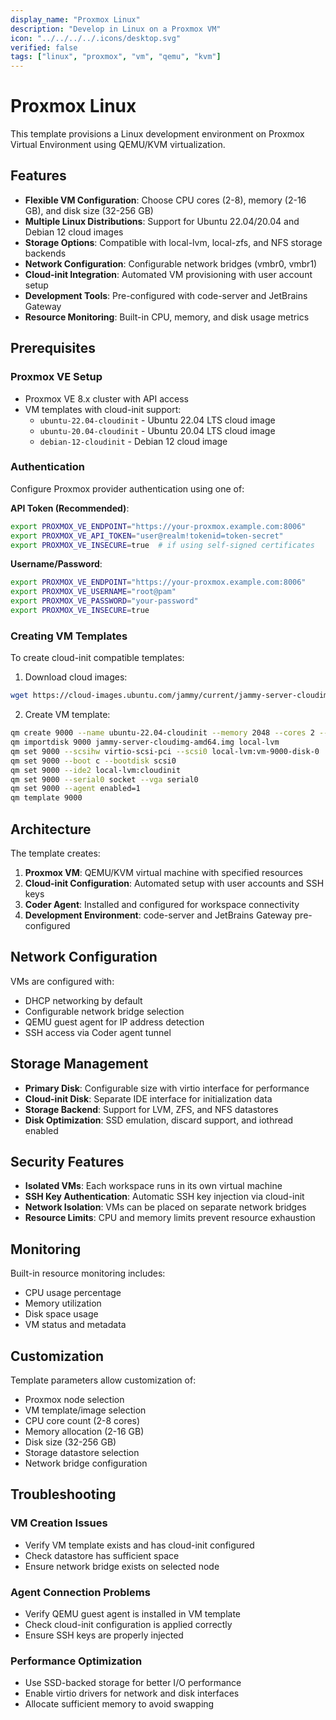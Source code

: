 ```yaml
---
display_name: "Proxmox Linux"
description: "Develop in Linux on a Proxmox VM"
icon: "../../../../.icons/desktop.svg"
verified: false
tags: ["linux", "proxmox", "vm", "qemu", "kvm"]
---
```


# Proxmox Linux

This template provisions a Linux development environment on Proxmox Virtual Environment using QEMU/KVM virtualization.

## Features

- **Flexible VM Configuration**: Choose CPU cores (2-8), memory (2-16 GB), and disk size (32-256 GB)
- **Multiple Linux Distributions**: Support for Ubuntu 22.04/20.04 and Debian 12 cloud images
- **Storage Options**: Compatible with local-lvm, local-zfs, and NFS storage backends
- **Network Configuration**: Configurable network bridges (vmbr0, vmbr1)
- **Cloud-init Integration**: Automated VM provisioning with user account setup
- **Development Tools**: Pre-configured with code-server and JetBrains Gateway
- **Resource Monitoring**: Built-in CPU, memory, and disk usage metrics

## Prerequisites

### Proxmox VE Setup
- Proxmox VE 8.x cluster with API access
- VM templates with cloud-init support:
  - `ubuntu-22.04-cloudinit` - Ubuntu 22.04 LTS cloud image
  - `ubuntu-20.04-cloudinit` - Ubuntu 20.04 LTS cloud image
  - `debian-12-cloudinit` - Debian 12 cloud image

### Authentication
Configure Proxmox provider authentication using one of:

**API Token (Recommended)**:
```bash
export PROXMOX_VE_ENDPOINT="https://your-proxmox.example.com:8006"
export PROXMOX_VE_API_TOKEN="user@realm!tokenid=token-secret"
export PROXMOX_VE_INSECURE=true  # if using self-signed certificates
```

**Username/Password**:
```bash
export PROXMOX_VE_ENDPOINT="https://your-proxmox.example.com:8006"
export PROXMOX_VE_USERNAME="root@pam"
export PROXMOX_VE_PASSWORD="your-password"
export PROXMOX_VE_INSECURE=true
```

### Creating VM Templates

To create cloud-init compatible templates:

1. Download cloud images:
```bash
wget https://cloud-images.ubuntu.com/jammy/current/jammy-server-cloudimg-amd64.img
```

2. Create VM template:
```bash
qm create 9000 --name ubuntu-22.04-cloudinit --memory 2048 --cores 2 --net0 virtio,bridge=vmbr0
qm importdisk 9000 jammy-server-cloudimg-amd64.img local-lvm
qm set 9000 --scsihw virtio-scsi-pci --scsi0 local-lvm:vm-9000-disk-0
qm set 9000 --boot c --bootdisk scsi0
qm set 9000 --ide2 local-lvm:cloudinit
qm set 9000 --serial0 socket --vga serial0
qm set 9000 --agent enabled=1
qm template 9000
```

## Architecture

The template creates:

1. **Proxmox VM**: QEMU/KVM virtual machine with specified resources
2. **Cloud-init Configuration**: Automated setup with user accounts and SSH keys
3. **Coder Agent**: Installed and configured for workspace connectivity
4. **Development Environment**: code-server and JetBrains Gateway pre-configured

## Network Configuration

VMs are configured with:
- DHCP networking by default
- Configurable network bridge selection
- QEMU guest agent for IP address detection
- SSH access via Coder agent tunnel

## Storage Management

- **Primary Disk**: Configurable size with virtio interface for performance
- **Cloud-init Disk**: Separate IDE interface for initialization data
- **Storage Backend**: Support for LVM, ZFS, and NFS datastores
- **Disk Optimization**: SSD emulation, discard support, and iothread enabled

## Security Features

- **Isolated VMs**: Each workspace runs in its own virtual machine
- **SSH Key Authentication**: Automatic SSH key injection via cloud-init
- **Network Isolation**: VMs can be placed on separate network bridges
- **Resource Limits**: CPU and memory limits prevent resource exhaustion

## Monitoring

Built-in resource monitoring includes:
- CPU usage percentage
- Memory utilization
- Disk space usage
- VM status and metadata

## Customization

Template parameters allow customization of:
- Proxmox node selection
- VM template/image selection
- CPU core count (2-8 cores)
- Memory allocation (2-16 GB)
- Disk size (32-256 GB)
- Storage datastore selection
- Network bridge configuration

## Troubleshooting

### VM Creation Issues
- Verify VM template exists and has cloud-init configured
- Check datastore has sufficient space
- Ensure network bridge exists on selected node

### Agent Connection Problems
- Verify QEMU guest agent is installed in VM template
- Check cloud-init configuration is applied correctly
- Ensure SSH keys are properly injected

### Performance Optimization
- Use SSD-backed storage for better I/O performance
- Enable virtio drivers for network and disk interfaces
- Allocate sufficient memory to avoid swapping



